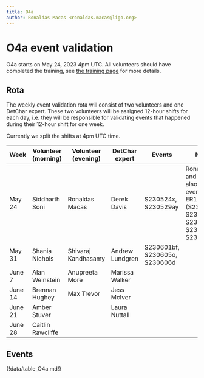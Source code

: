 ```yaml
---
title: O4a
author: Ronaldas Macas <ronaldas.macas@ligo.org>
---
```


# O4a event validation

O4a starts on May 24, 2023 4pm UTC. All volunteers should have completed the training, see [the training page](training.md) for more details.

## Rota

The weekly event validation rota will consist of two volunteers and one DetChar expert. These two volunteers will be assigned 12-hour shifts for each day, i.e. they will be responsible for validating events that happened during their 12-hour shift for one week.

Currently we split the shifts at 4pm UTC time.

| Week        | Volunteer (morning) | Volunteer (evening) | DetChar expert | Events | Notes |
|-------------|---------------------|---------------------|----------------|--------|-------|
| May 24      | Siddharth Soni      | Ronaldas Macas      | Derek Davis    | S230524x, S230529ay | Ronaldas and Sidd also validate events from ER15 (S230502m, S230518h, S230520ae, S230522a, S230522n) |
| May 31      | Shania Nichols      | Shivaraj Kandhasamy | Andrew Lundgren| S230601bf, S230605o, S230606d |       |
| June 7      | Alan Weinstein      | Anupreeta More      | Marissa Walker |        |       |
| June 14     | Brennan Hughey      | Max Trevor          | Jess McIver    |        |       |
| June 21     | Amber Stuver        |                     | Laura Nuttall  |        |       |
| June 28     | Caitlin Rawcliffe   |                     |                |        |       |
 
## Events

{!data/table_O4a.md!}

